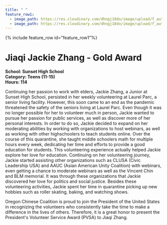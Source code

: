 ```yaml
---
title: " "
feature_row1:
  - image_path: https://res.cloudinary.com/dhngj18do/image/upload/f_auto,q_auto/v1/images/pvsa/2020_jiaqi_zhang
  - image_path: https://res.cloudinary.com/dhngj18do/image/upload/f_auto,q_auto/v1/images/activities/year_2020
---
```


{% include feature_row id="feature_row1"%}

# Jiaqi Jackie Zhang - Gold Award

**School: Sunset High School**  
**Category: Teens (11-15)**  
**Hours: 114**  

Continuing her passion to work with elders, Jackie Zhang, a Junior at Sunset High School, persisted in her weekly volunteering at Laurel Parc, a senior living facility. However, this soon came to an end as the pandemic threatened the safety of the seniors living at Laurel Parc. Even though it was no longer possible for her to volunteer much in person, Jackie wanted to pursue her passion for public services, as well as discover more of her personal interests. In order to do so, Jackie decided to expand on her moderating abilities by working with organizations to host webinars, as well as working with other highschoolers to teach students online. Over the course of this quarantine, she taught middle schoolers math for multiple hours every week, dedicating her time and efforts to provide a good education for students. This volunteering experience actually helped Jackie explore her love for education. Continuing on her volunteering journey, Jackie started assisting other organizations such as CLUSA (Civic Leadership USA) and AAUC (Asian American Unity Coalition) with webinars, even getting a chance to moderate webinars as well as the Vincent Chin and BLM memorial. It was through these organizations that Jackie discovered her love for politics and social justice. Besides these volunteering activities, Jackie spent her time in quarantine picking up new hobbies such as roller skating, baking, and watching shows.

Oregon Chinese Coalition is proud to join the President of the United States in recognizing the volunteers who consistently take the time to make a difference in the lives of others. Therefore, it is a great honor to present the President's Volunteer Service Award (PVSA) to Jiaqi Zhang.

